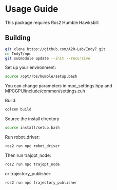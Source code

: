 # Usage Guide

This package requires Ros2 Humble Hawksbill 

## Building

```bash
git clone https://github.com/A2R-Lab/Indy7.git
cd Indy7/mpc
git submodule update --init --recursive
```

Set up your environment:
```bash
source /opt/ros/humble/setup.bash
```

You can change parameters in mpc_settings.hpp and MPCGPU/include/common/settings.cuh

Build:
```bash
colcon build
```

Source the install directory
```bash
source install/setup.bash
```

Run robot_driver:
```bash
ros2 run mpc robot_driver
```

Then run trajopt_node:
```bash
ros2 run mpc trajopt_node
```

or trajectory_publisher:
```bash
ros2 run mpc trajectory_publisher
```

